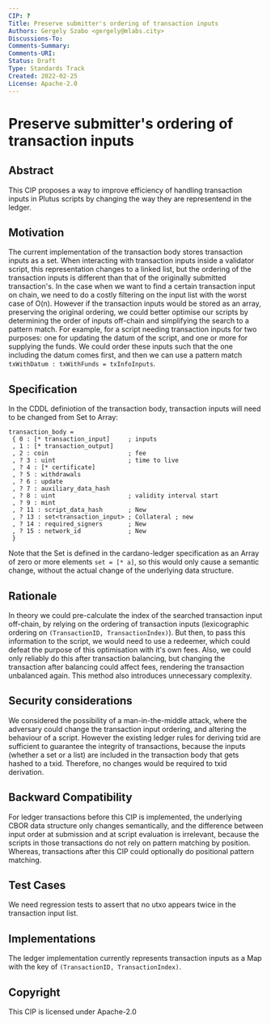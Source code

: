 ```yaml
---
CIP: ?  
Title: Preserve submitter's ordering of transaction inputs
Authors: Gergely Szabo <gergely@mlabs.city>  
Discussions-To:   
Comments-Summary:   
Comments-URI:   
Status: Draft  
Type: Standards Track  
Created: 2022-02-25  
License: Apache-2.0  
---
```


# Preserve submitter's ordering of transaction inputs

## Abstract

This CIP proposes a way to improve efficiency of handling transaction inputs in Plutus scripts by changing the way they are representend in the ledger.

## Motivation

The current implementation of the transaction body stores transaction inputs as a set. When interacting with transaction inputs inside a validator script, this representation changes to a linked list, but the ordering of the transaction inputs is different than that of the originally submitted transaction's. In the case when we want to find a certain transaction input on chain, we need to do a costly filtering on the input list with the worst case of O(n).
However if the transaction inputs would be stored as an array, preserving the original ordering, we could better optimise our scripts by determining the order of inputs off-chain and simplifying the search to a pattern match.
For example, for a script needing transaction inputs for two purposes: one for updating the datum of the script, and one or more for supplying the funds. We could order these inputs such that the one including the datum comes first, and then we can use a pattern match `txWithDatum : txWithFunds = txInfoInputs`.

## Specification

In the CDDL definiotion of the transaction body, transaction inputs will need to be changed from Set to Array:

```
transaction_body =
 { 0 : [* transaction_input]     ; inputs
 , 1 : [* transaction_output]
 , 2 : coin                      ; fee
 , ? 3 : uint                    ; time to live
 , ? 4 : [* certificate]
 , ? 5 : withdrawals
 , ? 6 : update
 , ? 7 : auxiliary_data_hash
 , ? 8 : uint                    ; validity interval start
 , ? 9 : mint
 , ? 11 : script_data_hash       ; New
 , ? 13 : set<transaction_input> ; Collateral ; new
 , ? 14 : required_signers       ; New
 , ? 15 : network_id             ; New
 }
```

Note that the Set is defined in the cardano-ledger specification as an Array of zero or more elements `set = [* a]`, so this would only cause a semantic change, without the actual change of the underlying data structure.

## Rationale

In theory we could pre-calculate the index of the searched transaction input off-chain, by relying on the ordering of transaction inputs (lexicographic ordering on `(TransactionID, TransactionIndex)`). But then, to pass this information to the script, we would need to use a redeemer, which could defeat the purpose of this optimisation with it's own fees. Also, we could only reliably do this after transaction balancing, but changing the transaction after balancing could affect fees, rendering the transaction unbalanced again. This method also introduces unnecessary complexity.

## Security considerations

We considered the possibility of a man-in-the-middle attack, where the adversary could change the transaction input ordering, and altering the behaviour of a script. However the existing ledger rules for deriving txid are sufficient to guarantee the integrity of transactions, because the inputs (whether a set or a list) are included in the transaction body that gets hashed to a txid. Therefore, no changes would be required to txid derivation.

## Backward Compatibility

For ledger transactions before this CIP is implemented, the underlying CBOR data structure only changes semantically, and the difference between input order at submission and at script evaluation is irrelevant, because the scripts in those transactions do not rely on pattern matching by position. Whereas, transactions after this CIP could optionally do positional pattern matching.

## Test Cases

We need regression tests to assert that no utxo appears twice in the transaction input list.

## Implementations

The ledger implementation currently represents transaction inputs as a Map with the key of `(TransactionID, TransactionIndex)`.

## Copyright

This CIP is licensed under Apache-2.0
